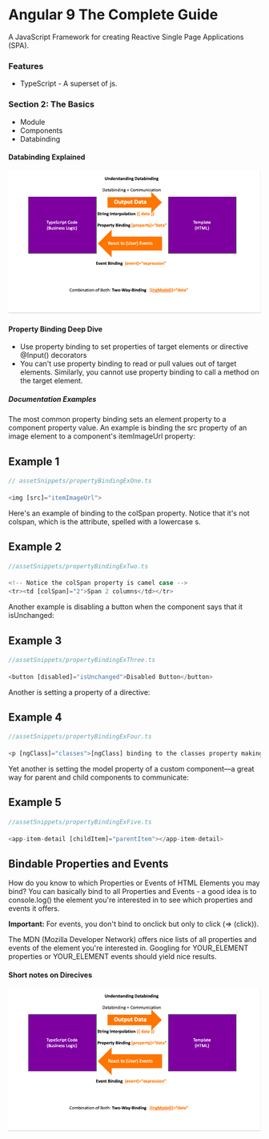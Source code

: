 <h1>Angular 9 The Complete Guide</h1>
<p>A JavaScript Framework for creating Reactive Single Page Applications (SPA).</p>

<h3>Features</h3>
<ul>
  <li>TypeScript - A superset of js.</li>
</ul>

<h3>Section 2: The Basics</h3>
<ul>
  <li>Module</li>
  <li>Components</li>
  <li>Databinding</li>
</ul>

<h4>Databinding Explained</h4>
<img src="assets/dataBindingNotes.png" alt="dBNotes">

<h4>Property Binding Deep Dive</h4>

<ul>
<li
>Use property binding to set properties of target elements or directive @Input() decorators</li>

<li>You can't use property binding to read or pull values out of target elements. Similarly, you cannot use property binding to call a method on the target element. </li>
</ul>

<h5>Documentation Examples</h5>
<p>The most common property binding sets an element property to a component property value. An example is binding the src property of an image element to a component's itemImageUrl property:</p>

## Example 1

```ts
// assetSnippets/propertyBindingExOne.ts

<img [src]="itemImageUrl">
```

<p>
Here's an example of binding to the colSpan property. Notice that it's not colspan, which is the attribute, spelled with a lowercase s.
</p>

## Example 2
```ts
//assetSnippets/propertyBindingExTwo.ts

<!-- Notice the colSpan property is camel case -->
<tr><td [colSpan]="2">Span 2 columns</td></tr>
```
<p>
Another example is disabling a button when the component says that it isUnchanged:
</p>

## Example 3
```ts
//assetSnippets/propertyBindingExThree.ts

<button [disabled]="isUnchanged">Disabled Button</button>
```
<p>Another is setting a property of a directive:</p>

## Example 4
```ts
//assetSnippets/propertyBindingExFour.ts

<p [ngClass]="classes">[ngClass] binding to the classes property making this blue</p>

```
<p>Yet another is setting the model property of a custom component—a great way for parent and child components to communicate:</p>

## Example 5
```ts
//assetSnippets/propertyBindingExFive.ts

<app-item-detail [childItem]="parentItem"></app-item-detail>
```
<section>
<h2>Bindable Properties and Events</h2>

<p>How do you know to which Properties or Events of HTML Elements you may bind? You can basically bind to all Properties and Events - a good idea is to console.log()  the element you're interested in to see which properties and events it offers.</p>

<strong>Important:</strong> For events, you don't bind to onclick but only to click (=> (click)).

The MDN (Mozilla Developer Network) offers nice lists of all properties and events of the element you're interested in. Googling for YOUR_ELEMENT properties  or YOUR_ELEMENT events  should yield nice results.
</section>


<h4>Short notes on Direcives</h4>
<img src="assets/dataBindingNotes.png" alt="dBNotes">
